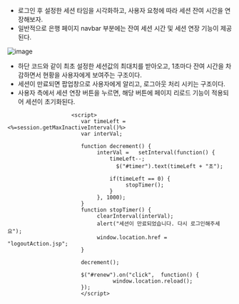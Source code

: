 * 로그인 후 설정한 세션 타임을 시각화하고, 사용자 요청에 따라 세션 잔여 시간을 연장해보자.
* 일반적으로 은행 페이지 navbar 부분에는 잔여 세션 시간 및 세션 연장 기능이 제공된다.

![image](https://user-images.githubusercontent.com/62887609/122367888-cf4eee80-cf97-11eb-878a-a0116f090419.png)


* 하단 코드와 같이 최초 설정한 세션값의 최대치를 받아오고, 1초마다 잔여 시간을 차감하면서 현황을 사용자에게 보여주는 구조이다.
* 세션이 만료되면 팝업창으로 사용자에게 알리고, 로그아웃 처리 시키는 구조이다.
* 사용자 측에서 세션 연장 버튼을 누르면, 해당 버튼에 페이지 리로드 기능이 적용되어 세션이 초기화된다.

```
                    <script>
                       var timeLeft =  <%=session.getMaxInactiveInterval()%>
                       var interVal;

                       function decrement() {
                            interVal =   setInterval(function() {
                                timeLeft--;
                                  $("#timer").text(timeLeft + "초");
                                 
                                if(timeLeft == 0) {
                                     stopTimer();
                                }                          
                            }, 1000);
                       }
                       function stopTimer() {
                            clearInterval(interVal);
                            alert("세션이 만료되었습니다. 다시 로그인해주세요");
                            window.location.href =  "logoutAction.jsp";
                       }
                       
                       decrement();
                       
                       $("#renew").on("click",  function() {
                                 window.location.reload();
                       });
                       </script>

```
